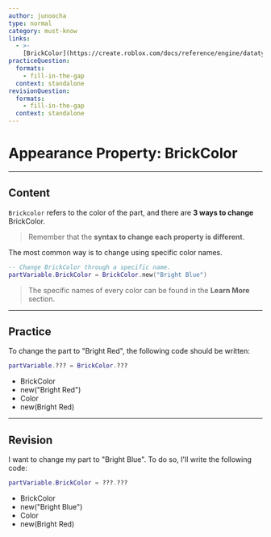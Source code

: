 ```yaml
---
author: junoocha
type: normal
category: must-know
links:
  - >-
    [BrickColor](https://create.roblox.com/docs/reference/engine/datatypes/BrickColor){website}
practiceQuestion:
  formats:
    - fill-in-the-gap
  context: standalone
revisionQuestion:
  formats:
    - fill-in-the-gap
  context: standalone
---
```


# Appearance Property: BrickColor

---

## Content
`Brickcolor` refers to the color of the part, and there are **3 ways to change** BrickColor. 

> Remember that the **syntax to change each property is different**. 

The most common way is to change using specific color names.

```lua
-- Change BrickColor through a specific name.
partVariable.BrickColor = BrickColor.new("Bright Blue")
```

> The specific names of every color can be found in the **Learn More** section.

---

## Practice

To change the part to "Bright Red", the following code should be written:

```lua
partVariable.??? = BrickColor.???
```

- BrickColor
- new("Bright Red")
- Color
- new(Bright Red)

---

## Revision

I want to change my part to "Bright Blue". To do so, I'll write the following code:

```lua
partVariable.BrickColor = ???.???
```
- BrickColor
- new("Bright Blue")
- Color
- new(Bright Red)
